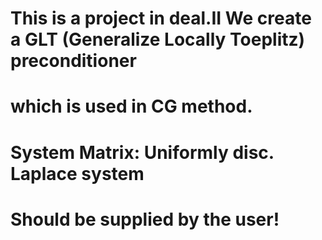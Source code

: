 # This is a project in deal.II We create a GLT (Generalize Locally Toeplitz) preconditioner 
# which is used in CG method.
# System Matrix: Uniformly disc. Laplace system
# Should be supplied by the user!
